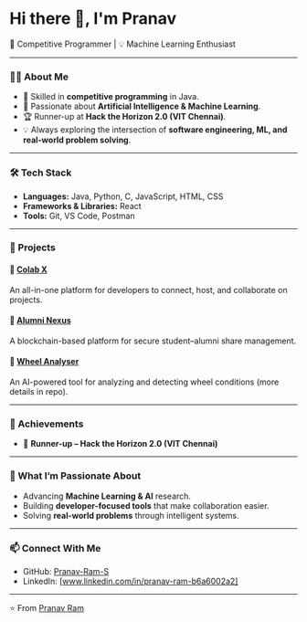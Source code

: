 # Hi there 👋, I'm Pranav  

🚀 Competitive Programmer | 💡 Machine Learning Enthusiast   

---

### 👨‍💻 About Me
- 🎯 Skilled in **competitive programming** in Java.  
- 🤖 Passionate about **Artificial Intelligence & Machine Learning**.  
- 🏆 Runner-up at **Hack the Horizon 2.0 (VIT Chennai)**.  
- 💡 Always exploring the intersection of **software engineering, ML, and real-world problem solving**.  

---

### 🛠️ Tech Stack
- **Languages:** Java, Python, C, JavaScript, HTML, CSS  
- **Frameworks & Libraries:** React  
- **Tools:** Git, VS Code, Postman  

---

### 📂 Projects

#### 🔹 [Colab X](#)
An all-in-one platform for developers to connect, host, and collaborate on projects.  

#### 🔹 [Alumni Nexus](#)
A blockchain-based platform for secure student–alumni share management.  

#### 🔹 [Wheel Analyser](#)
An AI-powered tool for analyzing and detecting wheel conditions (more details in repo).  

---

### 📌 Achievements
- 🥈 **Runner-up – Hack the Horizon 2.0 (VIT Chennai)**  

---

### 🌱 What I’m Passionate About
- Advancing **Machine Learning & AI** research.  
- Building **developer-focused tools** that make collaboration easier.  
- Solving **real-world problems** through intelligent systems.  

---

### 📫 Connect With Me
- GitHub: [Pranav-Ram-S](https://github.com/Pranav-Ram-S)  
- LinkedIn: [www.linkedin.com/in/pranav-ram-b6a6002a2]  

---
⭐️ From [Pranav Ram](https://github.com/Pranav-Ram-S)
